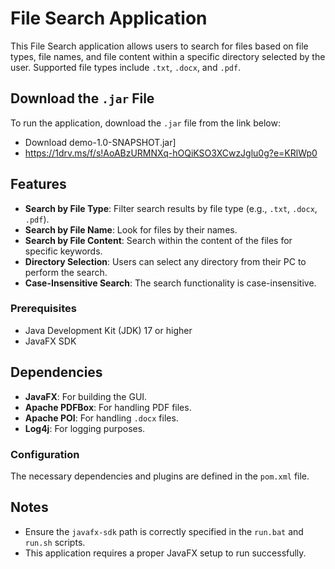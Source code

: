 
# File Search Application

This File Search application allows users to search for files based on file types, file names, and file content within a specific directory selected by the user. Supported file types include `.txt`, `.docx`, and `.pdf`.

## Download the `.jar` File
To run the application, download the `.jar` file from the link below:
- Download demo-1.0-SNAPSHOT.jar]
- https://1drv.ms/f/s!AoABzURMNXq-hOQiKSO3XCwzJglu0g?e=KRlWp0

## Features

- **Search by File Type**: Filter search results by file type (e.g., `.txt`, `.docx`, `.pdf`).
- **Search by File Name**: Look for files by their names.
- **Search by File Content**: Search within the content of the files for specific keywords.
- **Directory Selection**: Users can select any directory from their PC to perform the search.
- **Case-Insensitive Search**: The search functionality is case-insensitive.

### Prerequisites

- Java Development Kit (JDK) 17 or higher
- JavaFX SDK

## Dependencies

- **JavaFX**: For building the GUI.
- **Apache PDFBox**: For handling PDF files.
- **Apache POI**: For handling `.docx` files.
- **Log4j**: For logging purposes.

### Configuration

The necessary dependencies and plugins are defined in the `pom.xml` file.

## Notes

- Ensure the `javafx-sdk` path is correctly specified in the `run.bat` and `run.sh` scripts.
- This application requires a proper JavaFX setup to run successfully.
